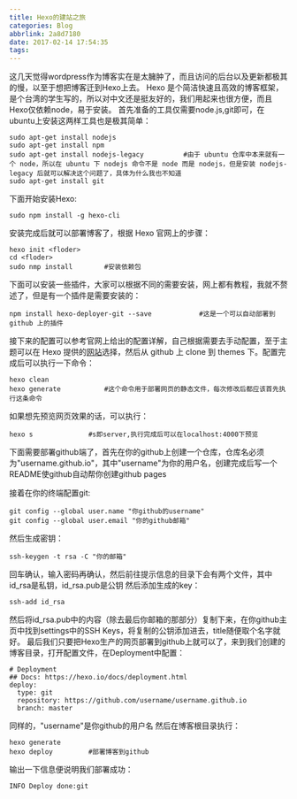```yaml
---
title: Hexo的建站之旅
categories: Blog
abbrlink: 2a8d7180
date: 2017-02-14 17:54:35
tags:
---
```

这几天觉得wordpress作为博客实在是太臃肿了，而且访问的后台以及更新都极其的慢，以至于想把博客迁到Hexo上去。
Hexo 是个简洁快速且高效的博客框架，是个台湾的学生写的，所以对中文还是挺友好的，我们用起来也很方便，而且Hexo仅依赖node，易于安装。
首先准备的工具仅需要node.js,git即可，在ubuntu上安装这两样工具也是极其简单：
<!--more-->
```
sudo apt-get install nodejs
sudo apt-get install npm	
sudo apt-get install nodejs-legacy 			#由于 ubuntu 仓库中本来就有一个 node，所以在 ubuntu 下 nodejs 命令不是 node 而是 nodejs，但是安装 nodejs-legacy 后就可以解决这个问题了，具体为什么我也不知道
sudo apt-get install git
```
下面开始安装Hexo:
```
sudo npm install -g hexo-cli
```
安装完成后就可以部署博客了，根据 Hexo 官网上的步骤：
```
hexo init <floder>
cd <floder>
sudo nmp install		#安装依赖包
```
下面可以安装一些插件，大家可以根据不同的需要安装，网上都有教程，我就不赘述了，但是有一个插件是需要安装的：
```
npm install hexo-deployer-git --save 			#这是一个可以自动部署到 github 上的插件
```
接下来的配置可以参考官网上给出的配置详解，自己根据需要去手动配置，至于主题可以在 Hexo 提供的[网站](https://hexo.io/themes/)选择，然后从 github 上 clone 到 themes 下。配置完成后可以执行一下命令：
```
hexo clean
hexo generate 			#这个命令用于部署网页的静态文件，每次修改后都应该首先执行这条命令
```
如果想先预览网页效果的话，可以执行：
```
hexo s				#s即server,执行完成后可以在localhost:4000下预览
```

下面需要部署github端了，首先在你的github上创建一个仓库，仓库名必须为"username.github.io"，其中"username"为你的用户名，创建完成后写一个README使github自动帮你创建github pages

接着在你的终端配置git:
```
git config --global user.name "你github的username"
git config --global user.email "你的github邮箱"
```

然后生成密钥：
```
ssh-keygen -t rsa -C "你的邮箱"
```
回车确认，输入密码再确认，然后前往提示信息的目录下会有两个文件，其中id_rsa是私钥，id_rsa.pub是公钥
然后添加生成的key：
```
ssh-add id_rsa
```
然后将id_rsa.pub中的内容（除去最后你邮箱的那部分）复制下来，在你github主页中找到settings中的SSH Keys，将复制的公钥添加进去，title随便取个名字就好。
最后我们只要把Hexo生产的网页部署到github上就可以了，来到我们创建的博客目录，打开配置文件，在Deployment中配置：
```
# Deployment
## Docs: https://hexo.io/docs/deployment.html
deploy: 
  type: git
  repository: https://github.com/username/username.github.io
  branch: master
```
同样的，"username"是你github的用户名
然后在博客根目录执行：
```
hexo generate 
hexo deploy			#部署博客到github
```
输出一下信息便说明我们部署成功：
```
INFO Deploy done:git
```
